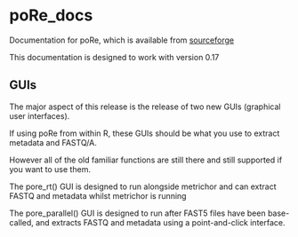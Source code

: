 # poRe_docs

Documentation for poRe, which is available from [sourceforge](https://sourceforge.net/projects/rpore/files/)

This documentation is designed to work with version 0.17

## GUIs

The major aspect of this release is the release of two new GUIs (graphical user interfaces).

If using poRe from within R, these GUIs should be what you use to extract metadata and FASTQ/A.

However all of the old familiar functions are still there and still supported if you want to use them.

The pore_rt() GUI is designed to run alongside metrichor and can extract FASTQ and metadata whilst metrichor is running

The pore_parallel() GUI is designed to run after FAST5 files have been base-called, and extracts FASTQ and metadata using a point-and-click interface.
